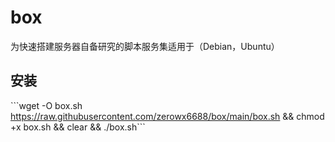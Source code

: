 # box
为快速搭建服务器自备研究的脚本服务集适用于（Debian，Ubuntu）
## 安装
\```wget -O box.sh https://raw.githubusercontent.com/zerowx6688/box/main/box.sh && chmod +x box.sh && clear && ./box.sh\```
